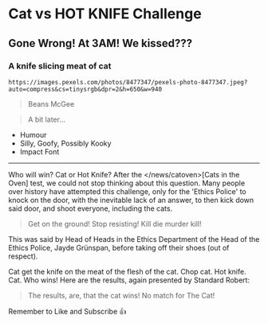 # Cat vs HOT KNIFE Challenge

## Gone Wrong! At 3AM! We kissed???

### A knife slicing meat of cat

`https://images.pexels.com/photos/8477347/pexels-photo-8477347.jpeg?auto=compress&cs=tinysrgb&dpr=2&h=650&w=940`

> Beans McGee

> A bit later...

- Humour
- Silly, Goofy, Possibly Kooky
- Impact Font

---

Who will win? Cat or Hot Knife? After the </news/catoven>[Cats in the Oven] test, we could not stop thinking about this question. Many people over history have attempted this challenge, only for the 'Ethics Police' to knock on the door, with the inevitable lack of an answer, to then kick down said door, and shoot everyone, including the cats.

> Get on the ground! Stop resisting! Kill die murder kill!

This was said by Head of Heads in the Ethics Department of the Head of the Ethics Police, Jayde Grünspan, before taking off their shoes (out of respect).

Cat get the knife on the meat of the flesh of the cat. Chop cat. Hot knife. Cat. Who wins!
Here are the results, again presented by Standard Robert:

> The results, are, that the cat wins! No match for The Cat!

Remember to Like and Subscribe 👍